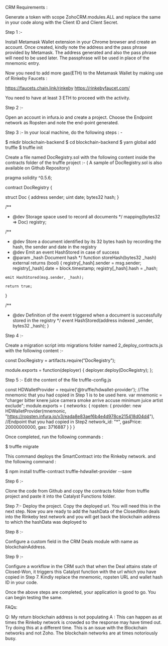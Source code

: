 CRM Requirements :

Generate a token with scope ZohoCRM.modules.ALL and replace the same in your code along with the Client ID and Client Secret.

Step 1 :-

Install Metamask Wallet extension in your Chrome browser and create an account.
Once created, kindly note the address and the pass phrase provided by Metamask.
The address generated and also the pass phrase will need to be used later. The passphrase will be used in place of the mnemonic entry.

Now you need to add more gas(ETH) to the Metamask Wallet by making use of Rinkeby Faucets :

https://faucets.chain.link/rinkeby
https://rinkebyfaucet.com/

You need to have at least 3 ETH to proceed with the activity.

Step 2 :-

Open an account in infura.io and create a project. Choose the Endpoint network as Ropsten and note the end-point generated.


Step 3 :- 
In your local machine, do the following steps : -

$ mkdir blockchain-backend
$ cd blockchain-backend
$ yarn global add truffle
$ truffle init


Create a file named DocRegistry.sol with the following content inside the contracts folder of the truffle project :- ( A sample of DocRegistry.sol is also available on Github Repository)


pragma solidity ^0.5.6;

contract DocRegistry {

  struct Doc {
      address sender;
      uint date;
      bytes32 hash;
  }

  /**
   *  @dev Storage space used to record all documents
   */
  mapping(bytes32 => Doc) registry;

  /**
   *  @dev Store a document identified by its 32 bytes hash by recording the hash, the sender and date in the registry
   *  @dev Emit an event HashStored in case of success
   *  @param _hash Document hash
   */
  function storeHash(bytes32 _hash) external returns (bool) {
    registry[_hash].sender = msg.sender;
    registry[_hash].date = block.timestamp;
    registry[_hash].hash = _hash;

    emit HashStored(msg.sender, _hash);

    return true;
  }

  /**
   *  @dev Definition of the event triggered when a document is successfully stored in the registry
   */
  event HashStored(address indexed _sender, bytes32 _hash);
}


Step 4 :-

Create a migration script into migrations folder named 2_deploy_contracts.js with the following content :-

const DocRegistry = artifacts.require("DocRegistry");

module.exports = function(deployer) {
  deployer.deploy(DocRegistry);
};


Step 5 :-
Edit the content of the file truffle-config.js

const HDWalletProvider = require('@truffle/hdwallet-provider'); //The mnemonic that you had copied in Step 1 is to be used here. 
var mnemonic = "charger bitter knere juice camera smoke arrive accuse minimum juice artist exclude";
module.exports = {
    networks: {
        ropsten: {
            provider: new HDWalletProvider(mnemonic, "https://ropsten.infura.io/v3/eada8e83aef6b4e4d978ce215418d04d4"), //Endpoint that you had copied in Step2
            network_id: "*",
            gasPrice: 20000000000,
            gas: 3716887
        }
    }
}

Once completed, run the following commands :

$ truffle migrate

This command deploys the SmartContract into the Rinkeby network. 
and the following command :

$ npm install truffle-contract truffle-hdwallet-provider --save

Step 6 :- 

Clone the code from Github and copy the contracts folder from truffle project and paste it into the Catalyst Functions folder.

Step 7:- 
Deploy the project. Copy the deployed url. You will need this in the next step.
Now you are ready to add the hashData of the ClosedWon deals into the Rinkeby test network and you will get back the blockchain address to which the hashData was deployed to

Step 8 :- 

Configure a custom field in the CRM Deals module with name as blockchainAddress.

Step 9 :-

Configure a workflow in the CRM such that when the Deal attains state of Closed-Won, it triggers this Catalyst function with the url which you have copied in Step 7. Kindly replace the mnemonic, ropsten URL and wallet hash ID in your code.

Once the above steps are completed, your application is good to go. You can begin testing the same.

FAQs:

Q: My return blockchain address is not populating
A : This can happen as at times the Rinkeby network is crowded so the response may have timed out. Try doing this at a different time. This is an issue with the Blockchain networks and not Zoho. The blockchain networks are at times notoriously busy.

